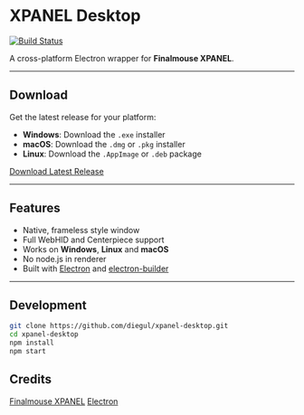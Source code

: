 # XPANEL Desktop

[![Build Status](https://github.com/diegul/xpanel-desktop/actions/workflows/build.yml/badge.svg)](https://github.com/diegul/xpanel-desktop/actions/workflows/build.yml)

A cross-platform Electron wrapper for **Finalmouse XPANEL**.

---

## Download

Get the latest release for your platform:

- **Windows**: Download the `.exe` installer
- **macOS**: Download the `.dmg` or `.pkg` installer  
- **Linux**: Download the `.AppImage` or `.deb` package

[Download Latest Release](https://github.com/diegul/xpanel-desktop/releases/latest)

---

## Features
- Native, frameless style window
- Full WebHID and Centerpiece support
- Works on **Windows**, **Linux** and **macOS**
- No node.js in renderer
- Built with [Electron](https://www.electronjs.org/) and [electron-builder](https://www.electron.build/)

---

## Development

```bash
git clone https://github.com/diegul/xpanel-desktop.git
cd xpanel-desktop
npm install
npm start
```

## Credits

[Finalmouse XPANEL](https://xpanel.finalmouse.com/)
[Electron](https://www.electronjs.org/)
